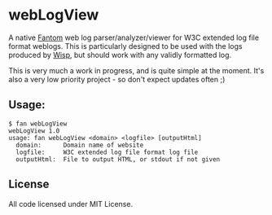 # webLogView

A native [Fantom](http://fantom.org) web log parser/analyzer/viewer for W3C
extended log file format weblogs.  This is particularly designed to be used
with the logs produced by [Wisp](http://fantom.org/doc/wisp/index.html), but
should work with any validly formatted log.

This is very much a work in progress, and is quite simple at the moment.  It's
also a very low priority project - so don't expect updates often ;)

## Usage:

    $ fan webLogView
    webLogView 1.0
    usage: fan webLogView <domain> <logfile> [outputHtml]
      domain:      Domain name of website
      logfile:     W3C extended log file format log file
      outputHtml:  File to output HTML, or stdout if not given

## License

All code licensed under MIT License.